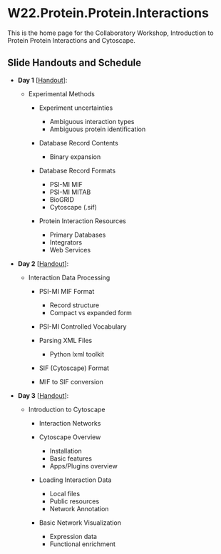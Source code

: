 # W22.Protein.Protein.Interactions

This is the home page for the Collaboratory Workshop, Introduction to Protein Protein Interactions and Cytoscape.

## Slide Handouts and Schedule

* **Day 1** [[Handout](materials/handouts/PPI_201905_DayIH.pdf)]:

  * Experimental Methods

      * Experiment uncertainties
          * Ambiguous interaction types
          * Ambiguous protein identification

      * Database Record Contents
          * Binary expansion

      * Database Record Formats
          * PSI-MI MIF
          * PSI-MI MITAB
          * BioGRID 
          * Cytoscape (.sif)

      * Protein Interaction Resources
          * Primary Databases
          * Integrators
          * Web Services

* **Day 2** [[Handout](materials/handouts/PPI_201905_DayIIH.pdf)]:

  * Interaction Data Processing
  
      * PSI-MI MIF Format
          * Record structure
          * Compact vs expanded form

      * PSI-MI Controlled Vocabulary

      * Parsing XML Files
          * Python lxml toolkit

      * SIF (Cytoscape) Format

      * MIF to SIF conversion
   
* **Day 3** [[Handout](materials/handouts/PPI_201905_DayIIIH.pdf)]:

  * Introduction to Cytoscape

      * Interaction Networks
         
      * Cytoscape Overview
          * Installation
          * Basic features
          * Apps/Plugins overview

      * Loading Interaction Data
          * Local files
          * Public resources
          * Network Annotation
    
      * Basic Network Visualization
          * Expression data
          * Functional enrichment

